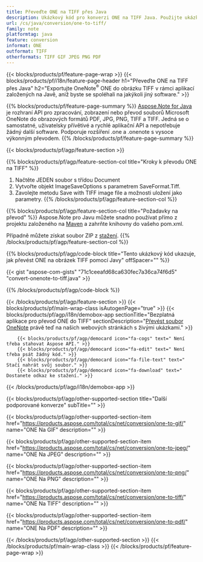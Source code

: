 ```yaml
---
title: Převeďte ONE na TIFF přes Java
description: Ukázkový kód pro konverzi ONE na TIFF Java. Použijte ukázkový kód API pro dávkový převod souborů ONE na TIFF v jakékoli aplikaci založené na Javě. 
url: /cs/java/conversion/one-to-tiff/
family: note
platformtag: java
feature: conversion
informat: ONE
outformat: TIFF
otherformats: TIFF GIF JPEG PNG PDF
---
```

{{< blocks/products/pf/feature-page-wrap >}}
{{< blocks/products/pf/i18n/feature-page-header h1="Převeďte ONE na TIFF přes Java" h2="Exportujte OneNote<sup>&reg;</sup> ONE do obrázku TIFF v rámci aplikací založených na Javě, aniž byste se spoléhali na jakýkoli jiný software." >}}

{{% blocks/products/pf/feature-page-summary %}}
[Aspose.Note for Java](https://products.aspose.com/note/java/) je rozhraní API pro zpracování, zobrazení nebo převod souborů Microsoft OneNote do obrazových formátů PDF, JPG, PNG, TIFF a TIFF. Jedná se o samostatné, uživatelsky přívětivé a rychlé aplikační API a nepotřebuje žádný další software. Podporuje rozšíření .one a .onenote s vysoce výkonným převodem.
{{% /blocks/products/pf/feature-page-summary  %}}

{{< blocks/products/pf/agp/feature-section >}}

{{% blocks/products/pf/agp/feature-section-col title="Kroky k převodu ONE na TIFF" %}}
1. Načtěte JEDEN soubor s třídou Document
2. Vytvořte objekt ImageSaveOptions s parametrem SaveFormat.Tiff.
3. Zavolejte metodu Save with TIFF image file a možnosti uložení jako parametry.
{{% /blocks/products/pf/agp/feature-section-col %}}

{{% blocks/products/pf/agp/feature-section-col title="Požadavky na převod" %}}
Aspose.Note pro Javu můžete snadno používat přímo z projektu založeného na [Maven](https://repository.aspose.com/webapp/#/artifacts/browse/tree/General/repo/com/aspose/aspose-note) a zahrňte knihovny do vašeho pom.xml.

Případně můžete získat soubor ZIP z [stažení](https://downloads.aspose.com/note/java).
{{% /blocks/products/pf/agp/feature-section-col %}}

{{% blocks/products/pf/agp/code-block title="Tento ukázkový kód ukazuje, jak převést ONE na obrázek TIFF pomocí Javy" offSpacer="" %}}

{{< gist "aspose-com-gists" "71c1ceeafd68ca630fec7a36ca74f6d5" "convert-onenote-to-tiff.java" >}}

{{% /blocks/products/pf/agp/code-block %}}

{{< /blocks/products/pf/agp/feature-section >}}
{{< blocks/products/pf/main-wrap-class isAutogenPage="true" >}}
{{< blocks/products/pf/agp/i18n/demobox-app sectionTitle="Bezplatná aplikace pro převod ONE do TIFF" sectionDescription="[Převést soubor OneNote](https://products.aspose.app/note/conversion/onenote-to-tiff) právě teď na našich webových stránkách s živými ukázkami." >}}

        {{< blocks/products/pf/agp/democard icon="fa-cogs" text=" Není třeba stahovat Aspose API." >}}
        {{< blocks/products/pf/agp/democard icon="fa-edit" text=" Není třeba psát žádný kód." >}}
        {{< blocks/products/pf/agp/democard icon="fa-file-text" text=" Stačí nahrát svůj soubor." >}}
        {{< blocks/products/pf/agp/democard icon="fa-download" text=" Dostanete odkaz ke stažení." >}}
		
{{< /blocks/products/pf/agp/i18n/demobox-app >}}

{{< blocks/products/pf/agp/other-supported-section title="Další podporované konverze" subTitle="" >}}

{{< blocks/products/pf/agp/other-supported-section-item href="https://products.aspose.com/total/cs/net/conversion/one-to-gif/" name="ONE Na GIF" description="" >}}

{{< blocks/products/pf/agp/other-supported-section-item href="https://products.aspose.com/total/cs/net/conversion/one-to-jpeg/" name="ONE Na JPEG" description="" >}}

{{< blocks/products/pf/agp/other-supported-section-item href="https://products.aspose.com/total/cs/net/conversion/one-to-png/" name="ONE Na PNG" description="" >}}

{{< blocks/products/pf/agp/other-supported-section-item href="https://products.aspose.com/total/cs/net/conversion/one-to-tiff/" name="ONE Na TIFF" description="" >}}

{{< blocks/products/pf/agp/other-supported-section-item href="https://products.aspose.com/total/cs/net/conversion/one-to-pdf/" name="ONE Na PDF" description="" >}}



{{< /blocks/products/pf/agp/other-supported-section >}}
{{< /blocks/products/pf/main-wrap-class >}}
{{< /blocks/products/pf/feature-page-wrap >}}
